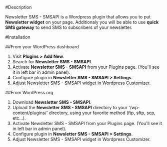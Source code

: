 #Description

Newsletter SMS - SMSAPI is a Wordpress plugin that allows you to put **Newsletter widget** on your page. Additionaly you will be able to use **quick SMS gateway** to send SMS to subscribers of your newsletter.

#Installation

##From your WordPress dashboard

1. Visit **Plugins > Add New**.
2. Search for **Newsletter SMS - SMSAPI**.
3. Activate **Newsletter SMS - SMSAPI** from your Plugins page. (You'll see it in left bar in admin panel).
4. Configure plugin in **Newsletter SMS - SMSAPI > Settings**.
5. Adjust Newsletter SMS - SMSAPI widget in Wordpress Customizer.

##From WordPress.org

1. Download **Newsletter SMS - SMSAPI**.
2. Upload the **Newsletter SMS - SMSAPI** directory to your '/wp-content/plugins/' directory, using your favorite method (ftp, sftp, scp, etc...).
3. Activate Newsletter SMS - SMSAPI from your Plugins page. (You'll see it in left bar in admin panel).
4. Configure plugin in **Newsletter SMS - SMSAPI > Settings**.
5. Adjust Newsletter SMS - SMSAPI widget in Wordpress Customizer.
